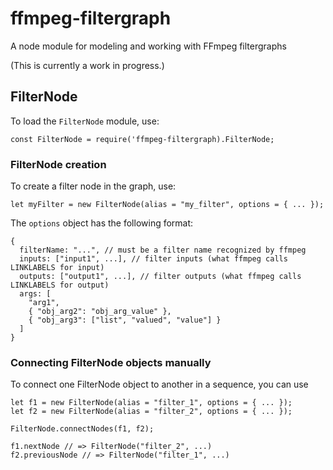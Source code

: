 # ffmpeg-filtergraph

A node module for modeling and working with FFmpeg filtergraphs

(This is currently a work in progress.)

## FilterNode

To load the `FilterNode` module, use:

```{javascript}
const FilterNode = require('ffmpeg-filtergraph).FilterNode;
```

### FilterNode creation

To create a filter node in the graph, use:

```{javascript}
let myFilter = new FilterNode(alias = "my_filter", options = { ... });
```

The `options` object has the following format:

```{javascript}
{
  filterName: "...", // must be a filter name recognized by ffmpeg
  inputs: ["input1", ...], // filter inputs (what ffmpeg calls LINKLABELS for input)
  outputs: ["output1", ...], // filter outputs (what ffmpeg calls LINKLABELS for output)
  args: [
    "arg1",
    { "obj_arg2": "obj_arg_value" },
    { "obj_arg3": ["list", "valued", "value"] }
  ]
}
```

### Connecting FilterNode objects manually

To connect one FilterNode object to another in a sequence, you can use

```{javascript}
let f1 = new FilterNode(alias = "filter_1", options = { ... });
let f2 = new FilterNode(alias = "filter_2", options = { ... });

FilterNode.connectNodes(f1, f2);

f1.nextNode // => FilterNode("filter_2", ...)
f2.previousNode // => FilterNode("filter_1", ...)
```
